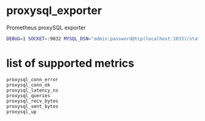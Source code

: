 # proxysql_exporter
Prometheus proxySQL exporter

```sh
DEBUG=1 SOCKET=:9032 MYSQL_DSN="admin:password@tcp(localhost:1033)/stats" go run main.go
```

# list of supported metrics
```
proxysql_conn_error
proxysql_conn_ok
proxysql_latency_ns
proxysql_queries
proxysql_recv_bytes
proxysql_sent_bytes
proxysql_up
```
